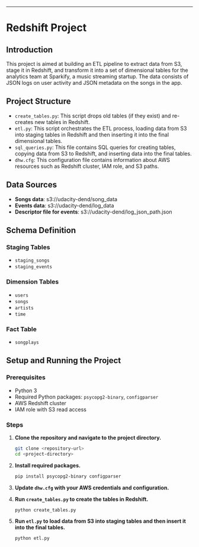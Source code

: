 ---

# Redshift Project

## Introduction

This project is aimed at building an ETL pipeline to extract data from S3, stage it in Redshift, and transform it into a set of dimensional tables for the analytics team at Sparkify, a music streaming startup. The data consists of JSON logs on user activity and JSON metadata on the songs in the app.

## Project Structure

- `create_tables.py`: This script drops old tables (if they exist) and re-creates new tables in Redshift.
- `etl.py`: This script orchestrates the ETL process, loading data from S3 into staging tables in Redshift and then inserting it into the final dimensional tables.
- `sql_queries.py`: This file contains SQL queries for creating tables, copying data from S3 to Redshift, and inserting data into the final tables.
- `dhw.cfg`: This configuration file contains information about AWS resources such as Redshift cluster, IAM role, and S3 paths.

## Data Sources

- **Songs data**: s3://udacity-dend/song_data
- **Events data**: s3://udacity-dend/log_data
- **Descriptor file for events**: s3://udacity-dend/log_json_path.json

## Schema Definition

### Staging Tables

- `staging_songs`
- `staging_events`

### Dimension Tables

- `users`
- `songs`
- `artists`
- `time`

### Fact Table

- `songplays`

## Setup and Running the Project

### Prerequisites

- Python 3
- Required Python packages: `psycopg2-binary`, `configparser`
- AWS Redshift cluster
- IAM role with S3 read access

### Steps

1. **Clone the repository and navigate to the project directory.**

   ```sh
   git clone <repository-url>
   cd <project-directory>
   ```

2. **Install required packages.**

   ```sh
   pip install psycopg2-binary configparser
   ```

3. **Update `dhw.cfg` with your AWS credentials and configuration.**

4. **Run `create_tables.py` to create the tables in Redshift.**

   ```sh
   python create_tables.py
   ```

5. **Run `etl.py` to load data from S3 into staging tables and then insert it into the final tables.**
   ```sh
   python etl.py
   ```
